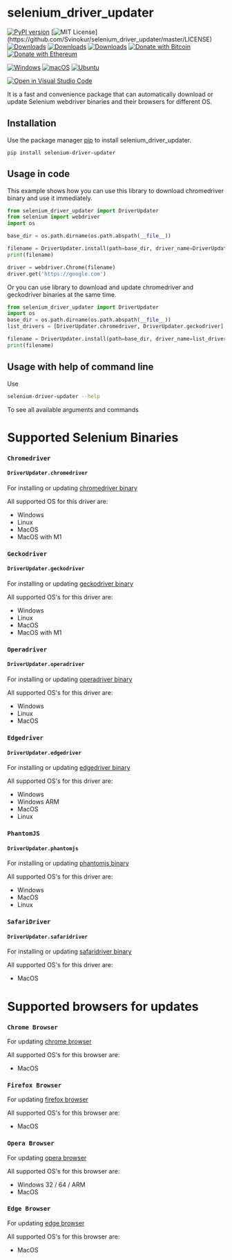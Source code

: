 # selenium_driver_updater

[![PyPI version](https://badge.fury.io/py/selenium-driver-updater.svg)](https://badge.fury.io/py/selenium-driver-updater)
[![MIT License](https://img.shields.io/apm/l/atomic-design-ui.svg?)](https://github.com/Svinokur/selenium_driver_updater/master/LICENSE)
[![Downloads](https://pepy.tech/badge/selenium-driver-updater)](https://pepy.tech/project/selenium-driver-updater)
[![Downloads](https://pepy.tech/badge/selenium-driver-updater/month)](https://pepy.tech/project/selenium-driver-updater)
[![Downloads](https://pepy.tech/badge/selenium-driver-updater/week)](https://pepy.tech/project/selenium-driver-updater)
[![Donate with Bitcoin](https://en.cryptobadges.io/badge/micro/32GJnnDrPkSKVzrRho84KwD5RsMW4ywMiW)](https://en.cryptobadges.io/donate/32GJnnDrPkSKVzrRho84KwD5RsMW4ywMiW)
[![Donate with Ethereum](https://en.cryptobadges.io/badge/micro/0xf2691CC12a70B4589edf081E059fD4A1c457417D)](https://en.cryptobadges.io/donate/0xf2691CC12a70B4589edf081E059fD4A1c457417D)

[![Windows](https://github.com/Svinokur/selenium_driver_updater/actions/workflows/windows-tests.yml/badge.svg)](https://github.com/Svinokur/selenium_driver_updater/actions/workflows/windows-tests.yml)
[![macOS](https://github.com/Svinokur/selenium_driver_updater/actions/workflows/macOS-tests.yml/badge.svg)](https://github.com/Svinokur/selenium_driver_updater/actions/workflows/macOS-tests.yml)
[![Ubuntu](https://github.com/Svinokur/selenium_driver_updater/actions/workflows/ubuntu-tests.yml/badge.svg)](https://github.com/Svinokur/selenium_driver_updater/actions/workflows/ubuntu-tests.yml)

[![Open in Visual Studio Code](https://open.vscode.dev/badges/open-in-vscode.svg)](https://open.vscode.dev/Svinokur/selenium_driver_updater)

It is a fast and convenience package that can automatically download or update Selenium webdriver binaries and their browsers for different OS.

## Installation

Use the package manager [pip](https://pip.pypa.io/en/stable/) to install selenium_driver_updater.

```
pip install selenium-driver-updater
```

## Usage in code
This example shows how you can use this library to download chromedriver binary and use it immediately.
```python
from selenium_driver_updater import DriverUpdater
from selenium import webdriver
import os

base_dir = os.path.dirname(os.path.abspath(__file__))

filename = DriverUpdater.install(path=base_dir, driver_name=DriverUpdater.chromedriver, upgrade=True, check_driver_is_up_to_date=True)
print(filename)

driver = webdriver.Chrome(filename)
driver.get('https://google.com')

```

Or you can use library to download and update chromedriver and geckodriver binaries at the same time.
```python
from selenium_driver_updater import DriverUpdater
import os
base_dir = os.path.dirname(os.path.abspath(__file__))
list_drivers = [DriverUpdater.chromedriver, DriverUpdater.geckodriver]

filename = DriverUpdater.install(path=base_dir, driver_name=list_drivers, upgrade=True, check_driver_is_up_to_date=True)
print(filename)

```

## Usage with help of command line
Use 
```bash
selenium-driver-updater --help
```
To see all available arguments and commands

# Supported Selenium Binaries

### ``Chromedriver`` 
#### ``DriverUpdater.chromedriver``

For installing or updating [chromedriver binary](https://chromedriver.chromium.org)

All supported OS for this driver are:

- Windows
- Linux
- MacOS
- MacOS with M1

### ``Geckodriver`` 
#### ``DriverUpdater.geckodriver``

For installing or updating [geckodriver binary](https://github.com/mozilla/geckodriver/releases)

All supported OS's for this driver are:

- Windows
- Linux
- MacOS
- MacOS with M1

### ``Operadriver`` 
#### ``DriverUpdater.operadriver``

For installing or updating [operadriver binary](https://github.com/operasoftware/operachromiumdriver)

All supported OS's for this driver are:

- Windows
- Linux
- MacOS

### ``Edgedriver`` 
#### ``DriverUpdater.edgedriver``

For installing or updating [edgedriver binary](https://developer.microsoft.com/ru-ru/microsoft-edge/tools/webdriver/)

All supported OS's for this driver are:

- Windows
- Windows ARM
- MacOS
- Linux

### ``PhantomJS`` 
#### ``DriverUpdater.phantomjs``

For installing or updating [phantomjs binary](https://phantomjs.org/)

All supported OS's for this driver are:

- Windows
- MacOS
- Linux

### ``SafariDriver`` 
#### ``DriverUpdater.safaridriver``

For installing or updating [safaridriver binary](https://developer.apple.com/documentation/webkit/testing_with_webdriver_in_safari)

All supported OS's for this driver are:

- MacOS

# Supported browsers for updates

### ``Chrome Browser``

For updating [chrome browser](https://www.google.com/chrome/)

All supported OS's for this browser are:

- MacOS

### ``Firefox Browser``

For updating [firefox browser](https://www.mozilla.org/en-US/firefox/)

All supported OS's for this browser are:

- MacOS

### ``Opera Browser``

For updating [opera browser](https://www.opera.com)

All supported OS's for this browser are:

- Windows 32 / 64 / ARM
- MacOS

### ``Edge Browser``

For updating [edge browser](https://www.microsoft.com/en-us/edge)

All supported OS's for this browser are:

- MacOS

